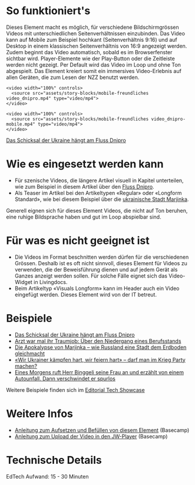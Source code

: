 # So funktioniert's

Dieses Element macht es möglich, für verschiedene Bildschirmgrössen Videos mit unterschiedlichen Seitenverhältnissen einzubinden. Das Video kann auf Mobile zum Beispiel hochkant (Seitenverhältnis 9:16) und auf Desktop in einem klassischen Seitenverhältnis von 16:9 angezeigt werden. Zudem beginnt das Video automatisch, sobald es im Browserfenster sichtbar wird. Player-Elemente wie der Play-Button oder die Zeitleiste werden nicht gezeigt. Per Default wird das Video im Loop und ohne Ton abgespielt. Das Element kreiert somit ein immersives Video-Erlebnis auf allen Geräten, die zum Lesen der NZZ benutzt werden.

```html|span-6
<video width="100%" controls>
  <source src="assets/story-blocks/mobile-freundliches video_dnipro.mp4" type="video/mp4">
</video>
```

```html|span-3
<video width="100%" controls>
  <source src="assets/story-blocks/mobile-freundliches video_dnipro-mobile.mp4" type="video/mp4">
</video>
```

[Das Schicksal der Ukraine hängt am Fluss Dnipro](https://www.nzz.ch/visuals/ukraine-krieg-der-dnipro-schicksalsfluss-zwischen-ost-und-west-ld.1721057)

# Wie es eingesetzt werden kann

- Für szenische Videos, die längere Artikel visuell in Kapitel unterteilen, wie zum Beispiel in diesem Artikel über den [Fluss Dnipro](https://www.nzz.ch/visuals/ukraine-krieg-der-dnipro-schicksalsfluss-zwischen-ost-und-west-ld.1721057).
- Als Teaser im Artikel bei den Artikeltypen «Regular» oder «Longform Standard», wie bei diesem Beispiel über die [ukrainische Stadt Marjinka](https://www.nzz.ch/international/ukraine-wie-russland-die-stadt-marjinka-dem-erdboden-gleichmacht-ld.1725188).

Generell eignen sich für dieses Element Videos, die nicht auf Ton beruhen, eine ruhige Bildsprache haben und gut im Loop abspielbar sind.

# Für was es nicht geeignet ist

- Die Videos im Format beschnitten werden dürfen für die verschiedenen Grössen. Deshalb ist es oft nicht sinnvoll, dieses Element für Videos zu verwenden, die der Beweisführung dienen und auf jedem Gerät als Ganzes anzeigt werden sollen. Für solche Fälle eignet sich das Video-Widget in Livingdocs.
- Beim Artikeltyp «Visuals Longform» kann im Header auch ein Video eingefügt werden. Dieses Element wird von der IT betreut.

# Beispiele

- [Das Schicksal der Ukraine hängt am Fluss Dnipro](https://www.nzz.ch/visuals/ukraine-krieg-der-dnipro-schicksalsfluss-zwischen-ost-und-west-ld.1721057)
- [Arzt war mal ihr Traumjob: Über den Niedergang eines Berufsstands](https://www.nzz.ch/zuerich/umfrage-mit-assistenzaerzten-burnouts-und-buerokratie-im-spital-ld.1722170)
- [Die Apokalypse von Marjinka – wie Russland eine Stadt dem Erdboden gleichmacht](https://www.nzz.ch/international/ukraine-wie-russland-die-stadt-marjinka-dem-erdboden-gleichmacht-ld.1725188)
- [«Wir Ukrainer kämpfen hart, wir feiern hart» – darf man im Krieg Party machen?](https://www.nzz.ch/international/ukraine-darf-man-im-krieg-feiern-zu-besuch-an-einer-party-in-dnipro-ld.1734653)
- [Eines Morgens ruft Herr Binggeli seine Frau an und erzählt von einem Autounfall. Dann verschwindet er spurlos](https://www.nzz.ch/zuerich/verschollen-zuercher-verschwindet-am-walensee-spurlos-ld.1728835)

Weitere Beispiele finden sich im [Editorial Tech Showcase](https://nzzdev.github.io/ed-tech-project-showcase/?internal)

# Weitere Infos

- [Anleitung zum Aufsetzen und Befüllen von diesem Element](https://3.basecamp.com/3500782/buckets/10878677/documents/6427009913) (Basecamp)
- [Anleitung zum Upload der Video in den JW-Player](https://3.basecamp.com/3500782/buckets/10878677/documents/6058690351) (Basecamp)

# Technische Details

EdTech Aufwand: 15 - 30 Minuten
